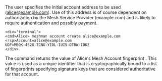 The user specifies the initial account address to be used (alice@example.com). Use of this address
is of course dependent on authorization by the Mesh Service Provider (example.com)
and is likely to require authentication and possibly payment.


~~~~
<div="terminal">
<cmd>Alice> meshman account create alice@example.com
<rsp>Account=alice@example.com
UDF=MBQK-4S2G-TCNG-YIOL-IUI5-DTRW-IOKZ
</div>
~~~~

The command returns the value of Alice's Mesh Account fingerprint . 
This value is used as a unique identifier that is cryptographically bound to a list of 
fingerprints specifying signature keys that are considered authoritative for that account.

